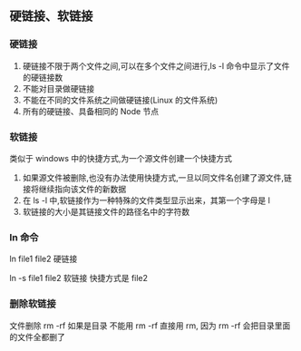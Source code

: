 ## 硬链接、软链接

### 硬链接

1. 硬链接不限于两个文件之间,可以在多个文件之间进行,ls -l 命令中显示了文件的硬链接数
2. 不能对目录做硬链接
3. 不能在不同的文件系统之间做硬链接(Linux 的文件系统)
4. 所有的硬链接、具备相同的 Node 节点

### 软链接

类似于 windows 中的快捷方式,为一个源文件创建一个快捷方式

1. 如果源文件被删除,也没有办法使用快捷方式,一旦以同文件名创建了源文件,链接将继续指向该文件的新数据
2. 在 ls -l 中,软链接作为一种特殊的文件类型显示出来，其第一个字母是 l
3. 软链接的大小是其链接文件的路径名中的字符数

### ln 命令

ln file1 file2 硬链接

ln -s file1 file2 软链接 快捷方式是 file2

### 删除软链接

文件删除 rm -rf
如果是目录 不能用 rm -rf 直接用 rm, 因为 rm -rf 会把目录里面的文件全都删了
